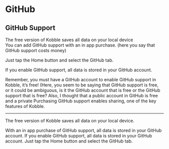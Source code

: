 # GitHub
## GitHub Support

The free version of Kobble saves all data on your local device   
You can add GitHub support with an in app purchase. (here you say that GitHub support costs money)

Just tap the Home button and select the GitHub tab.

If you enable GitHub support, all data is stored in your GitHub account.

Remember, you must have a GitHub account to enable GitHub support in Kobble, it’s free! (Here, you seem to be saying that GitHub support is free, or it could be ambiguous, is it the GitHub account that is free or the GitHub support that is free? Also, I thought that a public account in GitHub is free and a private 
Purchasing GitHub support enables sharing, one of the key features of Kobble.

***

The free version of Kobble saves all data on your local device. 

With an in app purchase of GitHub support, all data is stored in your GitHub account. If you enable GitHub support, all data is stored in your GitHub account. Just tap the Home button and select the GitHub tab.